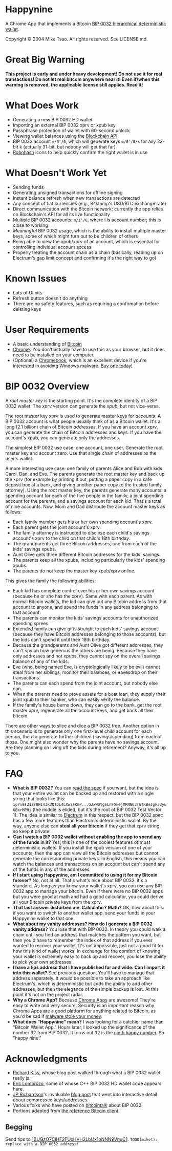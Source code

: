 Happynine
===

A Chrome App that implements a Bitcoin [BIP 0032 hierarchical deterministic wallet](https://github.com/bitcoin/bips/blob/master/bip-0032.mediawiki).

Copyright &copy; 2004 Mike Tsao. All rights reserved. See LICENSE.md.

Great Big Warning
===

**This project is early and under heavy development! Do not use it for real transactions! Do not let real bitcoin anywhere near it! Even if/when this warning is removed, the applicable license still applies. Read it!**

What Does Work
===

* Generating a new BIP 0032 HD wallet
* Importing an external BIP 0032 xprv or xpub key
* Passphrase protection of wallet with 60-second unlock
* Viewing wallet balances using the [Blockchain API](https://blockchain.info/api)
* BIP 0032 account `m/0'/0`, which will generate keys `m/0'/0/k` for any 32-bit k (actually 31-bit, but nobody will get that far)
* [Robohash](http://robohash.org/) icons to help quickly confirm the right wallet is in use

What Doesn't Work Yet
===

* Sending funds
* Generating unsigned transactions for offline signing
* Instant balance refresh when new transactions are detected
* Any concept of fiat currencies (e.g., Bitstamp's USD/BTC exchange rate)
* Direct communication with the Bitcoin network; currently the app relies on Blockchain's API for all its live functionality
* Multiple BIP 0032 accounts: `m/i'/0`, where i is account number; this is close to working
* *Meaningful* BIP 0032 usage, which is the ability to install multiple master keys, some of which might turn out to be children of others
* Being able to view the xpub/xprv of an account, which is essential for controlling individual account access
* Properly treating the account chain as a chain (basically, reading up on Electrum's gap limit concept and confirming it's the right way to go)

Known Issues
===

* Lots of UI nits
* Refresh button doesn't do anything
* There are no safety features, such as requiring a confirmation before deleting keys

User Requirements
===

* A basic understanding of [Bitcoin](http://bitcoin.org/)
* [Chrome](https://www.google.com/chrome/). You don't actually have to use this as your browser, but it does need to be installed on your computer.
* (Optional) a [Chromebook](http://www.google.com/intl/en/chrome/devices/), which is an excellent device if you're interested in avoiding Windows malware. [Buy one today!](http://www.amazon.com/gp/product/B00FNPD1VW?tag=sowbug-20)

BIP 0032 Overview
===

A *root master key* is the starting point. It's the complete identity of a BIP 0032 wallet. The *xprv* version can generate the *xpub*, but not vice-versa.

The root master key xprv is used to generate master keys for *accounts*. A BIP 0032 account is what people usually think of as a Bitcoin wallet. It's a long (2.1 billion) chain of Bitcoin *addresses*. If you have an account xprv, you can generate the chain of Bitcoin addresses and keys. If you have the account's xpub, you can generate only the addresses.

The simplest BIP 0032 use case: one account, one user. Generate the root master key and account zero. Use that single chain of addresses as the user's wallet.

A more interesting use case: one family of parents Alice and Bob with kids Carol, Dan, and Eve. The parents generate the root master key and back up the xprv (for example by printing it out, putting a paper copy in a safe deposit box at a bank, and giving another paper copy to the trusted family attorney). Using the root master key, the parents generate many accounts: a spending account for each of the five people in the family, a joint spending account for the parents, and a savings account for each kid. That's a total of nine accounts. Now, Mom and Dad distribute the account master keys as follows:

* Each family member gets his or her own spending account's xprv.
* Each parent gets the joint account's xprv.
* The family attorney is instructed to disclose each child's savings account's xprv to the child on that child's 18th birthday.
* The grandparents get three Bitcoin addresses, one from each of the kids' savings xpubs.
* Aunt Olive gets three different Bitcoin addresses for the kids' savings.
* The parents keep all the xpubs, including particularly the kids' spending xpubs.
* The parents do not keep the master key xpub/xprv online.

This gives the family the following abilities:

* Each kid has complete control over his or her own savings account (because he or she has the xprv). Same with each parent. As with normal Bitcoin wallets, the kid can give out any Bitcoin address from that account to anyone, and spend the funds in any address belonging to that account.
* The parents can monitor the kids' savings accounts for unauthorized spending sprees.
* Extended family can give gifts straight to each kids' savings account (because they have Bitcoin addresses belonging to those accounts), but the kids can't spend it until their 18th birthday.
* Because the grandparents and Aunt Olive got different addresses, they can't spy on how generous the others are being. Because they have only addresses and not xpubs, they cannot spy on the overall savings balance of any of the kids.
* Eve (who, being named Eve, is cryptologically likely to be evil) cannot steal from her siblings, monitor their balances, or eavesdrop on their transactions.
* The parents can each spend from the joint account, but nobody else can.
* When the parents need to prove assets for a boat loan, they supply their joint xpub to their banker, who can easily verify the balance.
* If the family's house burns down, they can go to the bank, get the root master xprv, regenerate all the account keys, and get back all their bitcoin.

There are other ways to slice and dice a BIP 0032 tree. Another option in this scenario is to generate only one first-level child account for each person, then to generate further children (savings/spending) from each of those. One might also wonder why the parents have no savings account. Are they planning on living off the kids during retirement? Anyway, it's all up to you.

FAQ
===

* **What is BIP 0032?** You can [read the spec](https://github.com/bitcoin/bips/blob/master/bip-0032.mediawiki) if you want, but the idea is that your entire wallet can be backed up and restored with a single string that looks like this: `xprv9s21ZrQH143K3QTDL4LXw2FKmP...GJxWUtg6LnF5kejMRNNU3TGtRBeJgk33yuGBxrMPHi` (the middle is elided, but it's the root of BIP 0032 Test Vector 1). The idea is similar to [Electrum](https://electrum.org/) in this respect, but the BIP 0032 spec has a few more features than Electrum's deterministic wallet. By the way, anyone else can **steal all your bitcoin** if they get that xprv string, so keep it private!
* **Can I watch a BIP 0032 wallet without enabling the app to spend any of the funds in it?** Yes, this is one of the coolest features of most deterministic wallets. If you install the xpub version of one of your accounts, then the app can view all the Bitcoin addresses but cannot generate the corresponding private keys. In English, this means you can watch the balances and transactions on an account but can't spend any of the funds in any of the addresses.
* **If I start using Happynine, am I committed to using it for my Bitcoin forever?** No, not at all. That's what's nice about BIP 0032: it's a standard. As long as you know your wallet's xprv, you can use any BIP 0032 app to manage your bitcoin. Even if there were no BIP 0032 apps but you were good at math and had a good calculator, you could derive all your Bitcoin private keys from the xprv.
* **That last answer disturbed me. Calculator? Math?** OK, how about this: if you want to switch to another wallet app, send your funds in your Happynine wallet to that one.
* **What about my vanity addresses? How do I generate a BIP 0032 vanity address?** You lose that with BIP 0032. In theory you could walk a chain until you find an address that matches the pattern you want, but then you'd have to remember the index of that address if you ever wanted to recover your wallet. It's not impossible, just not a good fit for how this kind of wallet works. In exchange for the comfort of knowing your wallet is extremely easy to back up and recover, you lose the ability to pick your own addresses.
* **I have a tips address that I have published far and wide. Can I import it into this wallet?** See previous question. You'll have to manage that address separately. It would be possible to take an approach like Electrum's, which is deterministic but adds the ability to add other addresses, but then the elegance of the simple backup is lost. At this point it's not on the project radar.
* **Why a Chrome App?** Because [Chrome Apps](http://developer.chrome.com/apps/about_apps.html) are awesome! They're easy to write and very secure. Security is an important reason why Chrome Apps are a good platform for anything related to Bitcoin, as you'd be sad if [malware stole your money](https://bitcointalk.org/index.php?topic=83794.0).
* **What does "Happynine" mean?** I was looking for a catchier name than "Bitcoin Wallet App." Hours later, I looked up the significance of the number 32 from BIP 0032. It turns out 32 is the [ninth happy number](http://en.wikipedia.org/wiki/Happy_number). So "happy nine."

Acknowledgments
===

* [Richard Kiss](http://blog.richardkiss.com/?p=313), whose blog post walked through what a BIP 0032 wallet really is.
* [Eric Lombrozo](https://github.com/CodeShark), some of whose C++ BIP 0032 HD wallet code appears here.
* [JP Richardson](https://github.com/jprichardson)'s invaluable [blog post](http://procbits.com/2013/08/27/generating-a-bitcoin-address-with-javascript) that went into interactive detail about compressed keys/addresses.
* Various folks who have posted on [bitcointalk](https://bitcointalk.org/) about BIP 0032.
* Portions adapted from [the reference Bitcoin client](https://github.com/bitcoin/bitcoin).

Begging
-

Send tips to [1BUGzQ7CiHF2FUxHVH2LbUx1oNNN9VnuC1](https://blockchain.info/address/1BUGzQ7CiHF2FUxHVH2LbUx1oNNN9VnuC1). `TODO(miket): replace with a BIP 0032 address!`
